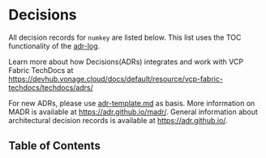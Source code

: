 # Decisions

All decision records for `numkey` are listed below. This list uses the TOC functionality of the [adr-log](https://github.com/adr/adr-log).  

Learn more about how Decisions(ADRs) integrates and work with VCP Fabric TechDocs at <https://devhub.vonage.cloud/docs/default/resource/vcp-fabric-techdocs/techdocs/adrs/> 

For new ADRs, please use [adr-template.md](adr-template.md) as basis.
More information on MADR is available at <https://adr.github.io/madr/>.
General information about architectural decision records is available at <https://adr.github.io/>.

## Table of Contents

<!-- DO NOT DELETE adrlog section below. It is populated via automation -->
<!-- adrlog -->

<!-- adrlogstop -->



